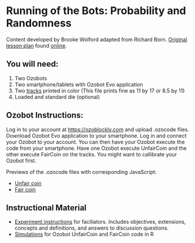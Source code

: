 
# Running of the Bots: Probability and Randomness
Content developed by Brooke Wolford adapted from Richard Born. [Original lesson plan](randomness-and-runs.pdf) found [online](https://portal.ozobot.com/lessons/detail/randomness-and-runs).

## You will need:
1. Two Ozobots
2. Two smartphone/tablets with Ozobot Evo application
3. Two [tracks](randomness_map_11_by_17.pdf) printed in color (This file prints fine as 11 by 17 or 8.5 by 11)
4. Loaded and standard die (optional)

## Ozobot Instructions:
Log in to your account at https://ozoblockly.com and upload .ozocode files. Download Ozobot Evo application to your smartphone. Log in and connect your Ozobot to your account. You can then have your Ozobot execute the code from your smartphone. Have one Ozobot execute UnfairCoin and the other execute FairCoin on the tracks. You might want to callibrate your Ozobot first.

Previews of the .ozocode files with corresponding JavaScript:
- [Unfair coin](UnfairCoin.png)
- [Fair coin](FairCoin.png)

## Instructional Material

- [Experiment instructions](randomness_probability_activity_info.pdf) for faciliators. Includes objectives, extensions, concepts and definitions, and answers to discussion questions.
- [Simulations](http://htmlpreview.github.io/?ozobotLessons/running_of_the_bots/running_of_the_bots_simulation.html) for Ozobot UnfairCoin and FairCoin code in R
